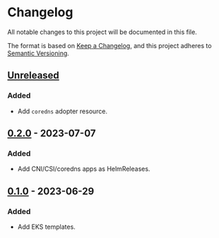 # Changelog

All notable changes to this project will be documented in this file.

The format is based on [Keep a Changelog](https://keepachangelog.com/en/1.0.0/),
and this project adheres to [Semantic Versioning](https://semver.org/spec/v2.0.0.html).

## [Unreleased]

### Added

- Add `coredns` adopter resource.

## [0.2.0] - 2023-07-07

### Added

- Add CNI/CSI/coredns apps as HelmReleases.

## [0.1.0] - 2023-06-29

### Added

- Add EKS templates.

[Unreleased]: https://github.com/giantswarm/cluster-eks/compare/v0.2.0...HEAD
[0.2.0]: https://github.com/giantswarm/cluster-eks/compare/v0.1.0...v0.2.0
[0.1.0]: https://github.com/giantswarm/cluster-eks/releases/tag/v0.1.0
